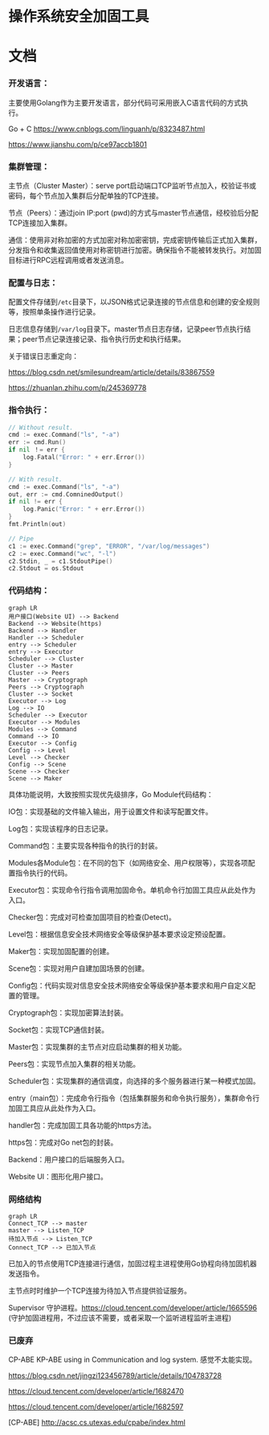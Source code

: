 # 操作系统安全加固工具



# 文档

### 开发语言：

主要使用Golang作为主要开发语言，部分代码可采用嵌入C语言代码的方式执行。

Go + C https://www.cnblogs.com/linguanh/p/8323487.html

https://www.jianshu.com/p/ce97accb1801



### 集群管理：

主节点（Cluster Master）：serve port启动端口TCP监听节点加入，校验证书或密码，每个节点加入集群后分配单独的TCP连接。

节点（Peers）：通过join IP:port (pwd)的方式与master节点通信，经校验后分配TCP连接加入集群。

通信：使用非对称加密的方式加密对称加密密钥，完成密钥传输后正式加入集群，分发指令和收集返回值使用对称密钥进行加密。确保指令不能被转发执行。对加固目标进行RPC远程调用或者发送消息。



### 配置与日志：

配置文件存储到`/etc`目录下，以JSON格式记录连接的节点信息和创建的安全规则等，按照单条操作进行记录。

日志信息存储到`/var/log`目录下。master节点日志存储，记录peer节点执行结果；peer节点记录连接记录、指令执行历史和执行结果。

关于错误日志重定向：

https://blog.csdn.net/smilesundream/article/details/83867559

https://zhuanlan.zhihu.com/p/245369778



### 指令执行：

```Go
// Without result.
cmd := exec.Command("ls", "-a")
err := cmd.Run()
if nil ！= err {
    log.Fatal("Error: " + err.Error())
}

// With result.
cmd := exec.Command("ls", "-a")
out, err := cmd.ComninedOutput()
if nil != err {
    log.Panic("Error: " + err.Error())
}
fmt.Println(out)

// Pipe
c1 := exec.Command("grep", "ERROR", "/var/log/messages")
c2 := exec.Command("wc", "-l")
c2.Stdin, _ = c1.StdoutPipe()
c2.Stdout = os.Stdout
```



### 代码结构：

```mermaid
graph LR
用户接口(Website UI) --> Backend
Backend --> Website(https)
Backend --> Handler
Handler --> Scheduler
entry --> Scheduler
entry --> Executor
Scheduler --> Cluster
Cluster --> Master
Cluster --> Peers
Master --> Cryptograph
Peers --> Cryptograph
Cluster --> Socket
Executor --> Log
Log --> IO
Scheduler --> Executor
Executor --> Modules
Modules --> Command
Command --> IO
Executor --> Config
Config --> Level
Level --> Checker
Config --> Scene
Scene --> Checker
Scene --> Maker
```

具体功能说明，大致按照实现优先级排序，Go Module代码结构：



IO包：实现基础的文件输入输出，用于设置文件和读写配置文件。

Log包：实现该程序的日志记录。

Command包：主要实现各种指令的执行的封装。

Modules各Module包：在不同的包下（如网络安全、用户权限等），实现各项配置指令执行的代码。

Executor包：实现命令行指令调用加固命令。单机命令行加固工具应从此处作为入口。



Checker包：完成对可检查加固项目的检查(Detect)。

Level包：根据信息安全技术网络安全等级保护基本要求设定预设配置。

Maker包：实现加固配置的创建。

Scene包：实现对用户自建加固场景的创建。

Config包：代码实现对信息安全技术网络安全等级保护基本要求和用户自定义配置的管理。



Cryptograph包：实现加密算法封装。

Socket包：实现TCP通信封装。

Master包：实现集群的主节点对应启动集群的相关功能。

Peers包：实现节点加入集群的相关功能。

Scheduler包：实现集群的通信调度，向选择的多个服务器进行某一种模式加固。

entry（main包）：完成命令行指令（包括集群服务和命令执行服务），集群命令行加固工具应从此处作为入口。



handler包：完成加固工具各功能的https方法。

https包：完成对Go net包的封装。

Backend：用户接口的后端服务入口。

Website UI：图形化用户接口。



### 网络结构

```mermaid
graph LR
Connect_TCP --> master
master --> Listen_TCP
待加入节点 --> Listen_TCP
Connect_TCP --> 已加入节点
```

已加入的节点使用TCP连接进行通信，加固过程主进程使用Go协程向待加固机器发送指令。

主节点时时维护一个TCP连接为待加入节点提供验证服务。





Supervisor 守护进程。https://cloud.tencent.com/developer/article/1665596 (守护加固进程用，不过应该不需要，或者采取一个监听进程监听主进程)







### 已废弃

CP-ABE KP-ABE using in Communication and log system. 感觉不太能实现。

https://blog.csdn.net/jingzi123456789/article/details/104783728

https://cloud.tencent.com/developer/article/1682470

https://cloud.tencent.com/developer/article/1682597

[CP-ABE] http://acsc.cs.utexas.edu/cpabe/index.html









